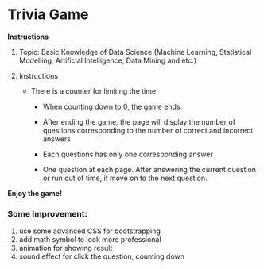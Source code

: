 # Trivia Game 

**Instructions**

1. Topic: Basic Knowledge of Data Science (Machine Learning, Statistical Modelling, Artificial  Intelligence, Data Mining and etc.) 

2. Instructions

   * There is a counter for limiting the time

     - When counting down to 0, the game ends.

     - After ending the game, the page will display the number of questions corresponding to the number of correct and incorrect answers

     - Each questions has only one corresponding answer

     - One question at each page. After answering the current question or run out of time, it move on to the next question.

**Enjoy the game!**

### Some Improvement: 

1. use some advanced CSS for bootstrapping
2. add math symbol to look more professional
3. animation for showing result
4. sound effect for click the question, counting down
